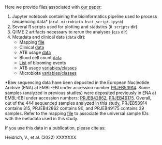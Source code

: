 Here we provide files associated with [our paper](https://doi.org/xxx):

1. Jupyter notebook containing the bioinformatics pipeline used to process sequencing data* (`oral-microbiota-hsct_script.ipynb`)
2. Several R scripts used for plotting and statistics (`R scripts` dir)
3. QIIME 2 artifacts necessary to rerun the analyses (`qza` dir)
4. Metadata and clinical data (`data` dir):
    - Mapping [file](https://github.com/vitorheidrich/oral-microbiota-hsct/blob/main/data/mapping_tmo_0.tsv)
    - Clinical [data]()
    - ATB usage [data]()
    - Blood cell count [data]()
    - [List]() of blooming events
    - ATB usage [variables/classes]()
    - Microbiota [variables/classes]()

*Raw sequencing data have been deposited in the European Nucleotide Archive (ENA) at EMBL-EBI under accession number [PRJEB53914](https://ebi.ac.uk/ena/browser/view/PRJEB53914). Some samples (analyzed in previous studies) were deposited previously in ENA at EMBL-EBI under accession numbers: [PRJEB42862](https://ebi.ac.uk/ena/browser/view/PRJEB42862), [PRJEB49175](https://ebi.ac.uk/ena/browser/view/PRJEB49175). Overall, out of the 444 sequenced samples analyzed in this study, PRJEB53914 contains 315,  PRJEB42862 contains 90, and PRJEB49175 contains 39 samples. Refer to the mapping [file](https://github.com/vitorheidrich/oral-microbiota-hsct/blob/main/data/mapping_tmo_0.tsv) to associate the universal sample IDs with the metadata used in this study.

If you use this data in a publication, please cite as:

Heidrich, V., et al. (2022) XXXXXXX
